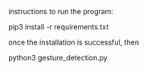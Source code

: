 instructions to run the program:

pip3 install -r requirements.txt

once the installation is successful, then 

python3 gesture_detection.py
